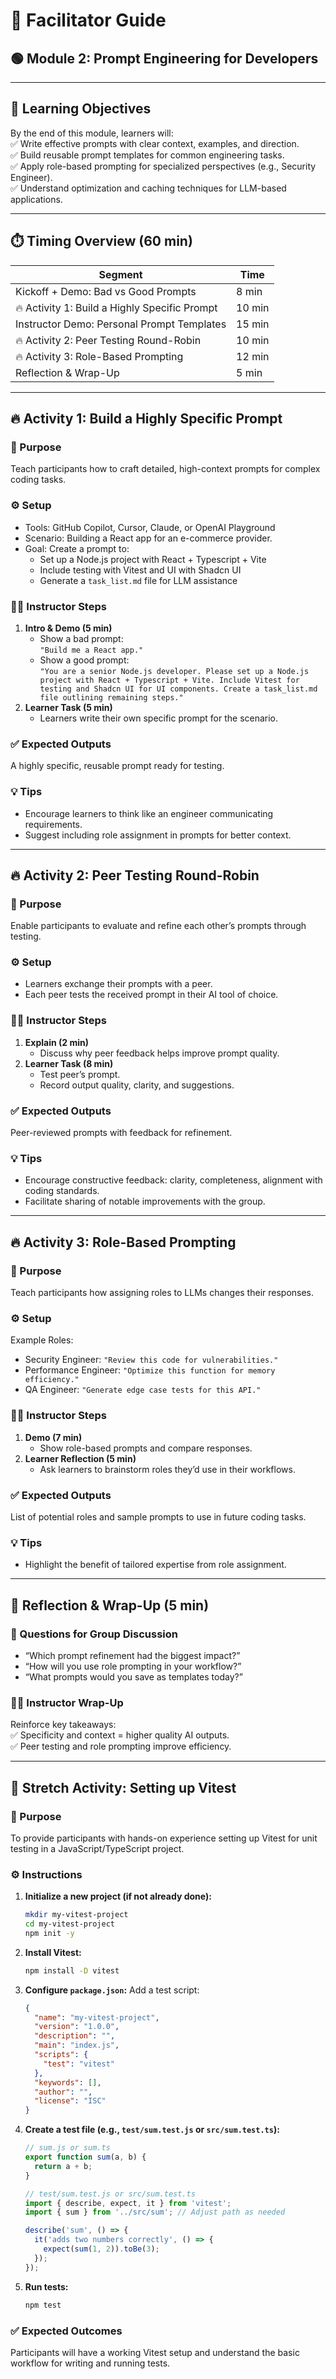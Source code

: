 # 📖 Facilitator Guide  
## 🟢 Module 2: Prompt Engineering for Developers

---

## 🎯 Learning Objectives
By the end of this module, learners will:  
✅ Write effective prompts with clear context, examples, and direction.  
✅ Build reusable prompt templates for common engineering tasks.  
✅ Apply role-based prompting for specialized perspectives (e.g., Security Engineer).  
✅ Understand optimization and caching techniques for LLM-based applications.  

---

## ⏱️ Timing Overview (60 min)

| Segment                                  | Time  |
|------------------------------------------|-------|
| Kickoff + Demo: Bad vs Good Prompts      | 8 min |
| 🔥 Activity 1: Build a Highly Specific Prompt | 10 min|
| Instructor Demo: Personal Prompt Templates| 15 min|
| 🔥 Activity 2: Peer Testing Round-Robin   | 10 min|
| 🔥 Activity 3: Role-Based Prompting       | 12 min|
| Reflection & Wrap-Up                     | 5 min |

---

## 🔥 Activity 1: Build a Highly Specific Prompt

### 📌 Purpose
Teach participants how to craft detailed, high-context prompts for complex coding tasks.

### ⚙️ Setup
- Tools: GitHub Copilot, Cursor, Claude, or OpenAI Playground  
- Scenario: Building a React app for an e-commerce provider.  
- Goal: Create a prompt to:  
  - Set up a Node.js project with React + Typescript + Vite  
  - Include testing with Vitest and UI with Shadcn UI  
  - Generate a `task_list.md` file for LLM assistance

### 👩‍🏫 Instructor Steps
1. **Intro & Demo (5 min)**  
   - Show a bad prompt:  
     `"Build me a React app."`  
   - Show a good prompt:  
     `"You are a senior Node.js developer. Please set up a Node.js project with React + Typescript + Vite. Include Vitest for testing and Shadcn UI for UI components. Create a task_list.md file outlining remaining steps."`
2. **Learner Task (5 min)**  
   - Learners write their own specific prompt for the scenario.

### ✅ Expected Outputs
A highly specific, reusable prompt ready for testing.

### 💡 Tips
- Encourage learners to think like an engineer communicating requirements.
- Suggest including role assignment in prompts for better context.

---

## 🔥 Activity 2: Peer Testing Round-Robin

### 📌 Purpose
Enable participants to evaluate and refine each other’s prompts through testing.

### ⚙️ Setup
- Learners exchange their prompts with a peer.
- Each peer tests the received prompt in their AI tool of choice.

### 👩‍🏫 Instructor Steps
1. **Explain (2 min)**  
   - Discuss why peer feedback helps improve prompt quality.
2. **Learner Task (8 min)**  
   - Test peer’s prompt.  
   - Record output quality, clarity, and suggestions.

### ✅ Expected Outputs
Peer-reviewed prompts with feedback for refinement.

### 💡 Tips
- Encourage constructive feedback: clarity, completeness, alignment with coding standards.
- Facilitate sharing of notable improvements with the group.

---

## 🔥 Activity 3: Role-Based Prompting

### 📌 Purpose
Teach participants how assigning roles to LLMs changes their responses.

### ⚙️ Setup
Example Roles:
- Security Engineer: `"Review this code for vulnerabilities."`
- Performance Engineer: `"Optimize this function for memory efficiency."`
- QA Engineer: `"Generate edge case tests for this API."`

### 👩‍🏫 Instructor Steps
1. **Demo (7 min)**  
   - Show role-based prompts and compare responses.
2. **Learner Reflection (5 min)**  
   - Ask learners to brainstorm roles they’d use in their workflows.

### ✅ Expected Outputs
List of potential roles and sample prompts to use in future coding tasks.

### 💡 Tips
- Highlight the benefit of tailored expertise from role assignment.

---

## 📝 Reflection & Wrap-Up (5 min)

### 💬 Questions for Group Discussion
- “Which prompt refinement had the biggest impact?”  
- “How will you use role prompting in your workflow?”  
- “What prompts would you save as templates today?”

### 👩‍🏫 Instructor Wrap-Up
Reinforce key takeaways:  
✅ Specificity and context = higher quality AI outputs.  
✅ Peer testing and role prompting improve efficiency.

---

## 🚀 Stretch Activity: Setting up Vitest

### 📌 Purpose
To provide participants with hands-on experience setting up Vitest for unit testing in a JavaScript/TypeScript project.

### ⚙️ Instructions
1.  **Initialize a new project (if not already done):**
    ```bash
    mkdir my-vitest-project
    cd my-vitest-project
    npm init -y
    ```
2.  **Install Vitest:**
    ```bash
    npm install -D vitest
    ```
3.  **Configure `package.json`:**
    Add a test script:
    ```json
    {
      "name": "my-vitest-project",
      "version": "1.0.0",
      "description": "",
      "main": "index.js",
      "scripts": {
        "test": "vitest"
      },
      "keywords": [],
      "author": "",
      "license": "ISC"
    }
    ```
4.  **Create a test file (e.g., `test/sum.test.js` or `src/sum.test.ts`):**
    ```javascript
    // sum.js or sum.ts
    export function sum(a, b) {
      return a + b;
    }

    // test/sum.test.js or src/sum.test.ts
    import { describe, expect, it } from 'vitest';
    import { sum } from '../src/sum'; // Adjust path as needed

    describe('sum', () => {
      it('adds two numbers correctly', () => {
        expect(sum(1, 2)).toBe(3);
      });
    });
    ```
5.  **Run tests:**
    ```bash
    npm test
    ```

### ✅ Expected Outcomes
Participants will have a working Vitest setup and understand the basic workflow for writing and running tests.
